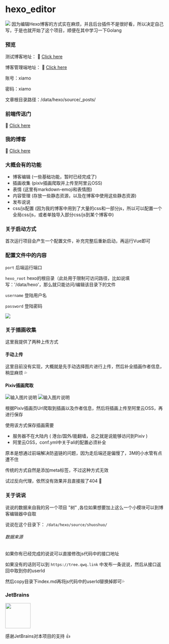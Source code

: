 # hexo_editor
<img src="https://xiamo.oss-accelerate.aliyuncs.com/xiamo/WordPress/2021/12/20211220154336504.png" />
因为编辑Hexo博客的方式实在麻烦，并且后台插件不是很好看，所以决定自己写，于是也就开始了这个项目，顺便在其中学习一下Golang

### 预览
测试博客地址： 🔗 [Click here](http://demo.hexo.xiamoqwq.com)

博客管理端地址： 🔗 [Click here](http://admin.hexo.xiamoqwq.com)

账号：xiamo

密码：xiamo

文章根目录路径：/data/hexo/source/_posts/

### 前端传送门
🔗 [Click here](https://github.com/xm17906193/hexo_editor_vue)

### 我的博客
🔗 [Click here](https://qwq.link)


### 大概会有的功能
- 博客编辑 (一些基础功能，暂时已经完成了)
- 插画收集 (pixiv插画爬取并上传至阿里云OSS)
- 表情 (这里有markdown-emoji和表情图)
- 内容管理 (存放一些静态资源，以及在博客中使用这些静态资源)
- 发布说说
- css/js配置 (因为我的博客中用到了大量的css和一部分js，所以可以配置一个全局css/js，或者单独导入部分css/js到某个博客中)

### 关于启动方式
首次运行项目会产生一个配置文件，补充完整后重新启动，再运行Vue即可

### 配置文件中的内容
`port`  后端运行端口

`hexo_root`  hexo的根目录（此处用于限制可访问路径，比如说填写：'/data/hexo'，那么就只能访问/编辑该目录下的文件

`username`  登陆用户名

`password`  登陆密码

<img src="https://alioss.xiamoqwq.com/screenshot/QQ%E6%88%AA%E5%9B%BE20220314103817.png" />

### 关于插画收集
这里我提供了两种上传方式

#### 手动上传
这里目前没有实现，大概就是先手动选择图片进行上传，然后补全插画作者信息，稍显麻烦 💦

#### Pixiv插画爬取
![输入图片说明](https://alioss.xiamoqwq.com/screenshot/QQ截图20220314105541.png)
![输入图片说明](https://alioss.xiamoqwq.com/screenshot/QQ截图20220314105553.png)

根据Pixiv插画页Url爬取到插画以及作者信息，然后将插画上传至阿里云OSS，再进行保存

使用该方式保存插画需要
- 服务器不在大陆内 ( 港台/国外/能翻墙，总之就是说能够访问到Pixiv )
- 阿里云OSS，conf.yml中关于ali的配置必须补全

原本是想通过前端解决防盗链的问题，因为走后端还是偏慢了，3M的小水管有点遭不住

传统的方式自然是添加meta标签，不过这种方式无效

试过反向代理，依然没有效果并且直接报了404 🥲


### 关于说说
说说的数据来自我的另一个项目 "树" ,各位如果想要加上这么一个小模块可以到博客编辑器中自取

说说在这个目录下： `/data/hexo/source/shuoshuo/`

###### 数据来源
如果你有已经完成的说说可以直接修改js代码中的接口地址

如果没有的话则可以到 `https://tree.qwq.link` 中发布一条说说，然后从接口返回中取到你的userId

然后copy目录下index.md再将js代码中的userId替换掉即可💦

### JetBrains
<img style="height: 80px" src="https://alioss.xiamoqwq.com/icon/jb_beam.png"/>

感谢JetBrains对本项目的支持 👍